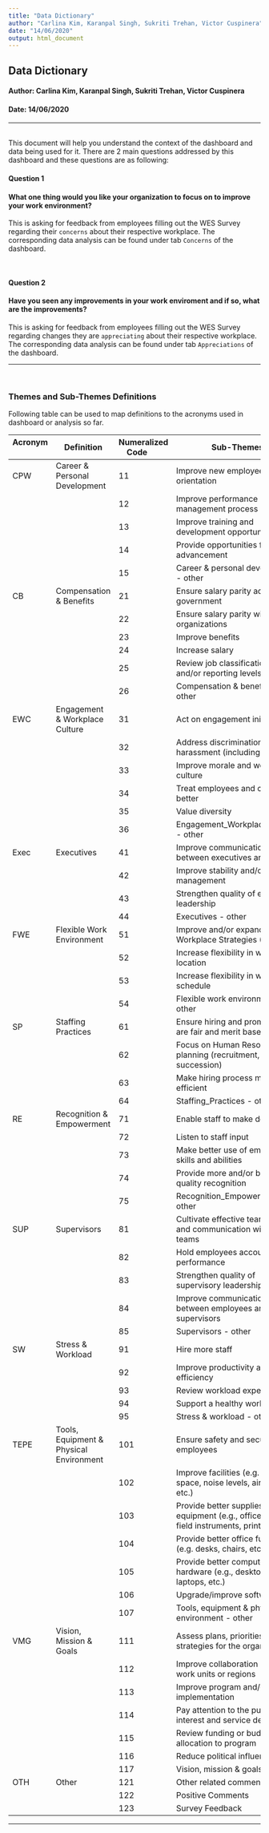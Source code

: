 ```yaml
---
title: "Data Dictionary"
author: "Carlina Kim, Karanpal Singh, Sukriti Trehan, Victor Cuspinera"
date: "14/06/2020"
output: html_document
---
```


## Data Dictionary

#### Author: Carlina Kim, Karanpal Singh, Sukriti Trehan, Victor Cuspinera
#### Date: 14/06/2020

---

<br>
This document will help you understand the context of the dashboard and data being used for it. There are 2 main questions addressed by this dashboard and these questions are as following:

<br>

#### Question 1
#### What one thing would you like your organization to focus on to improve your work environment?


This is asking for feedback from employees filling out the WES Survey regarding their `concerns` about their respective workplace. The corresponding data analysis can be found under tab `Concerns` of the dashboard.

<br>

#### Question 2
#### Have you seen any improvements in your work enviroment and if so, what are the improvements?

This is asking for feedback from employees filling out the WES Survey regarding changes they are `appreciating` about their respective workplace. The corresponding data analysis can be found under tab `Appreciations` of the dashboard.

---

<br>

### Themes and Sub-Themes Definitions

Following table can be used to map definitions to the acronyms used in dashboard or analysis so far.

| Acronym &nbsp;&nbsp;&nbsp;&nbsp;&nbsp; | Definition | Numeralized Code &nbsp;&nbsp;&nbsp;&nbsp;&nbsp; | Sub-Themes |
|----------------|--------------------|----------------|------------|
| CPW | Career & Personal Development| 11 | Improve new employee orientation |
|  | | 12 | Improve performance management process |
|  | | 13 | Improve training and development opportunities |
|  | | 14 | Provide opportunities for career advancement |
|  | | 15 | Career & personal development - other |
| CB | Compensation & Benefits | 21 | Ensure salary parity across government |
|  |  | 22 | Ensure salary parity with other organizations |
|  |  | 23 | Improve benefits |
|  |  | 24 | Increase salary |
|  |  | 25 | Review job classifications and/or reporting levels |
|  |  | 26 | Compensation & benefits - other |
| EWC | Engagement & Workplace Culture | 31 | Act on engagement initiatives |
|  |  | 32 | Address discrimination and harassment (including bullying) |
|  |  | 33 | Improve morale and workplace culture |
|  |  | 34 | Treat employees and colleagues better |
|  |  | 35 | Value diversity |
|  |  | 36 | Engagement_Workplace_Culture - other |
| Exec | Executives | 41 | Improve communication between executives and staff | 
|  |  | 42 | Improve stability and/or change management | 
|  |  | 43 | Strengthen quality of executive leadership | 
|  |  | 44 | Executives - other | 
| FWE | Flexible Work Environment | 51 | Improve and/or expand Leading Workplace Strategies (LWS) |
|  |  | 52 | Increase flexibility in work location |
|  |  | 53 | Increase flexibility in work schedule |
|  |  | 54 | Flexible work environment - other |
| SP | Staffing Practices | 61 | Ensure hiring and promotions are fair and merit based |
|  | | 62 | Focus on Human Resources planning (recruitment, retention, succession) |
|  | | 63 | Make hiring process more efficient |
|  | | 64 | Staffing_Practices - other |
| RE | Recognition & Empowerment | 71 | Enable staff to make decisions |
|  |  | 72 | Listen to staff input |
|  |  | 73 | Make better use of employees' skills and abilities |
|  |  | 74 | Provide more and/or better quality recognition |
|  |  | 75 | Recognition_Empowerment - other |
| SUP | Supervisors | 81 | Cultivate effective teamwork and communication within teams |
|  |  | 82 | Hold employees accountable for performance |
|  |  | 83 | Strengthen quality of supervisory leadership |
|  |  | 84 | Improve communication between employees and supervisors |
|  |  | 85 | Supervisors - other |
| SW | Stress & Workload | 91 | Hire more staff |
|  | | 92 | Improve productivity and efficiency |
|  | | 93 | Review workload expectations |
|  | | 94 | Support a healthy workplace |
|  | | 95 | Stress & workload - other |
| TEPE | Tools, Equipment & Physical Environment &nbsp;&nbsp; | 101 | Ensure safety and security of employees |
|  |  | 102 | Improve facilities (e.g. office space, noise levels, air quality, etc.) |
|  |  | 103 | Provide better supplies and equipment (e.g., office supplies, field instruments, printers, etc.) |
|  |  | 104 | Provide better office furniture (e.g. desks, chairs, etc.) |
|  |  | 105 | Provide better computer-based hardware (e.g., desktops, laptops, etc.) |
|  |  | 106 | Upgrade/improve software |
|  |  | 107 | Tools, equipment & physical environment - other |
| VMG | Vision, Mission & Goals | 111 | Assess plans, priorities and strategies for the organization |
|  |  | 112 | Improve collaboration between work units or regions |
|  |  | 113 | Improve program and/or policy implementation |
|  |  | 114 | Pay attention to the public interest and service delivery |
|  |  | 115 | Review funding or budget allocation to program |
|  |  | 116 | Reduce political influence |
|  |  | 117 | Vision, mission & goals - other |
| OTH | Other | 121 | Other related comments |
|  |  | 122 | Positive Comments |
|  |  | 123 | Survey Feedback |
---